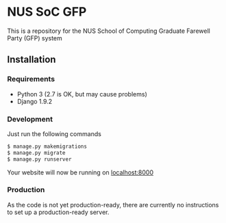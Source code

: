 # NUS SoC GFP

This is a repository for the NUS School of Computing Graduate Farewell Party (GFP) system

## Installation

### Requirements
* Python 3 (2.7 is OK, but may cause problems)
* Django 1.9.2

### Development
Just run the following commands
```bash
$ manage.py makemigrations
$ manage.py migrate
$ manage.py runserver
```

Your website will now be running on [localhost:8000](http://127.0.0.1:8000/)

### Production
As the code is not yet production-ready, there are currently no instructions to set up a production-ready server.
